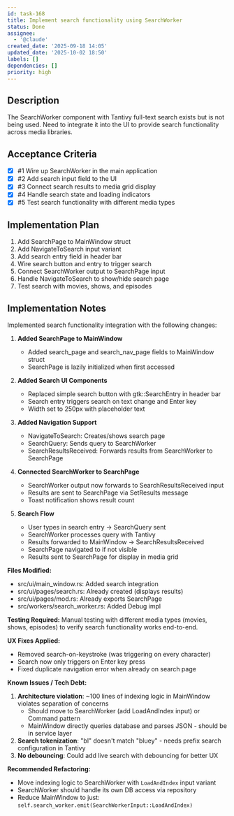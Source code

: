 ```yaml
---
id: task-168
title: Implement search functionality using SearchWorker
status: Done
assignee:
  - '@claude'
created_date: '2025-09-18 14:05'
updated_date: '2025-10-02 18:50'
labels: []
dependencies: []
priority: high
---
```


## Description

The SearchWorker component with Tantivy full-text search exists but is not being used. Need to integrate it into the UI to provide search functionality across media libraries.

## Acceptance Criteria
<!-- AC:BEGIN -->
- [x] #1 Wire up SearchWorker in the main application
- [x] #2 Add search input field to the UI
- [x] #3 Connect search results to media grid display
- [x] #4 Handle search state and loading indicators
- [x] #5 Test search functionality with different media types
<!-- AC:END -->


## Implementation Plan

1. Add SearchPage to MainWindow struct
2. Add NavigateToSearch input variant
3. Add search entry field in header bar
4. Wire search button and entry to trigger search
5. Connect SearchWorker output to SearchPage input
6. Handle NavigateToSearch to show/hide search page
7. Test search with movies, shows, and episodes


## Implementation Notes

Implemented search functionality integration with the following changes:

1. **Added SearchPage to MainWindow**
   - Added search_page and search_nav_page fields to MainWindow struct
   - SearchPage is lazily initialized when first accessed

2. **Added Search UI Components**
   - Replaced simple search button with gtk::SearchEntry in header bar
   - Search entry triggers search on text change and Enter key
   - Width set to 250px with placeholder text

3. **Added Navigation Support**
   - NavigateToSearch: Creates/shows search page
   - SearchQuery: Sends query to SearchWorker
   - SearchResultsReceived: Forwards results from SearchWorker to SearchPage

4. **Connected SearchWorker to SearchPage**
   - SearchWorker output now forwards to SearchResultsReceived input
   - Results are sent to SearchPage via SetResults message
   - Toast notification shows result count

5. **Search Flow**
   - User types in search entry → SearchQuery sent
   - SearchWorker processes query with Tantivy
   - Results forwarded to MainWindow → SearchResultsReceived
   - SearchPage navigated to if not visible
   - Results sent to SearchPage for display in media grid

**Files Modified:**
- src/ui/main_window.rs: Added search integration
- src/ui/pages/search.rs: Already created (displays results)
- src/ui/pages/mod.rs: Already exports SearchPage
- src/workers/search_worker.rs: Added Debug impl

**Testing Required:**
Manual testing with different media types (movies, shows, episodes) to verify search functionality works end-to-end.

**UX Fixes Applied:**
- Removed search-on-keystroke (was triggering on every character)
- Search now only triggers on Enter key press
- Fixed duplicate navigation error when already on search page

**Known Issues / Tech Debt:**
1. **Architecture violation**: ~100 lines of indexing logic in MainWindow violates separation of concerns
   - Should move to SearchWorker (add LoadAndIndex input) or Command pattern
   - MainWindow directly queries database and parses JSON - should be in service layer
2. **Search tokenization**: "bl" doesn't match "bluey" - needs prefix search configuration in Tantivy
3. **No debouncing**: Could add live search with debouncing for better UX

**Recommended Refactoring:**
- Move indexing logic to SearchWorker with `LoadAndIndex` input variant
- SearchWorker should handle its own DB access via repository
- Reduce MainWindow to just: `self.search_worker.emit(SearchWorkerInput::LoadAndIndex)`
